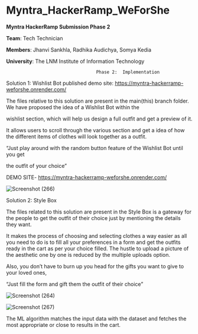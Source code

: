 # Myntra_HackerRamp_WeForShe

**Myntra HackerRamp Submission Phase 2** 

**Team**: Tech Technician

**Members**: Jhanvi Sankhla, Radhika Audichya, Somya Kedia

**University**: The LNM Institute of Information Technology

                                      Phase 2:  Implementation

Solution 1: Wishlist Bot
published demo site: https://myntra-hackerramp-weforshe.onrender.com/

The files relative to this solution are present in the main(this) branch folder.
We have proposed the idea of a Wishlist Bot within the 

wishlist section, which will help us design a full outfit and get a preview of it.

It allows users to scroll through the various section and get a idea of how the different items of clothes will look together as a outfit.

“Just play around with the random button feature of the Wishlist Bot until you get

 the outfit of your choice”  
 

DEMO SITE-  https://myntra-hackerramp-weforshe.onrender.com/


![Screenshot (266)](https://github.com/user-attachments/assets/3814470f-4e79-45f2-b3ca-6c9a7ebe85f4)



Solution 2: Style Box

The files related to this solution are present in the 
Style Box is a gateway for the people to get the outfit of their choice just by mentioning the details they want.

It makes the process of choosing and selecting clothes a way easier as all you need to do is to fill all your preferences in a form and get the outfits ready in the cart as per your choice filled. The hustle to upload a picture of the aesthetic one by one is reduced by the multiple uploads option.

Also, you don’t have to burn up you head for the gifts you want to give to your loved ones,

“Just fill the form and gift them the outfit of their choice”


![Screenshot (264)](https://github.com/user-attachments/assets/49e1c8c0-a946-4555-8607-23a4869354bb)

![Screenshot (267)](https://github.com/user-attachments/assets/0493b23f-f40d-4bd9-a261-d4fee9a592e4)


The ML algorithm matches the input data with the dataset and fetches the most appropriate or close to results in the cart.



 
